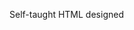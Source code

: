Self-taught HTML designed
              
 
 
 
      
 
 
                                                                                                                                                                             